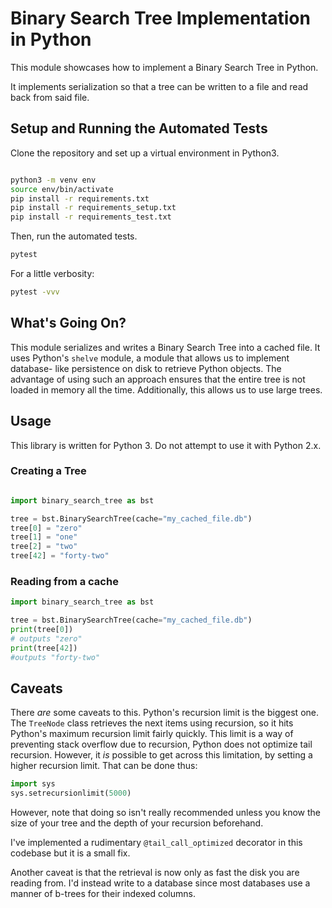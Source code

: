 
# Binary Search Tree Implementation in Python


This module showcases how to implement a Binary Search Tree in Python.

It implements serialization so that a tree can be written to a file and read
back from said file.


## Setup and Running the Automated Tests

Clone the repository and set up a virtual environment in Python3.

```bash

python3 -m venv env
source env/bin/activate
pip install -r requirements.txt
pip install -r requirements_setup.txt
pip install -r requirements_test.txt
```

Then, run the automated tests.

```bash
pytest
```

For a little verbosity:

```bash
pytest -vvv
```

## What's Going On?

This module serializes and writes a Binary Search Tree into a cached file. It
uses Python's `shelve` module, a module that allows us to implement database-
like persistence on disk to retrieve Python objects. The advantage of using
such an approach ensures that the entire tree is not loaded in memory all the
time. Additionally, this allows us to use large trees.


## Usage

This library is written for Python 3. Do not attempt to use it with Python 2.x.

### Creating a Tree

```python

import binary_search_tree as bst

tree = bst.BinarySearchTree(cache="my_cached_file.db")
tree[0] = "zero"
tree[1] = "one"
tree[2] = "two"
tree[42] = "forty-two"
```

### Reading from a cache

```python
import binary_search_tree as bst

tree = bst.BinarySearchTree(cache="my_cached_file.db")
print(tree[0])
# outputs "zero"
print(tree[42])
#outputs "forty-two"
```

## Caveats

There *are* some caveats to this. Python's recursion limit is the biggest one.
The `TreeNode` class retrieves the next items using recursion, so it hits
Python's maximum recursion limit fairly quickly. This limit is a way of preventing
stack overflow due to recursion, Python does not optimize tail recursion. However,
it *is* possible to get across this limitation, by setting a higher recursion
limit. That can be done thus:

```python
import sys
sys.setrecursionlimit(5000)
```

However, note that doing so isn't really recommended unless you know the size of
your tree and the depth of your recursion beforehand.

I've implemented a rudimentary `@tail_call_optimized` decorator in this
codebase but it is a small fix.

Another caveat is that the retrieval is now only as fast the disk you are
reading from. I'd instead write to a database since most databases
use a manner of b-trees for their indexed columns.
